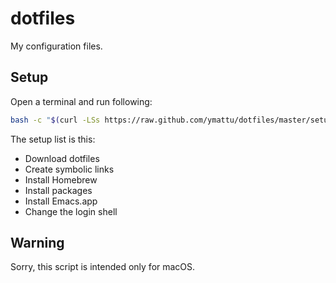 # dotfiles

My configuration files.

## Setup

Open a terminal and run following:

```bash
bash -c "$(curl -LSs https://raw.github.com/ymattu/dotfiles/master/setup.sh)"
```

The setup list is this:

- Download dotfiles
- Create symbolic links
- Install Homebrew
- Install packages
- Install Emacs.app
- Change the login shell

## Warning
Sorry, this script is intended only for macOS.
